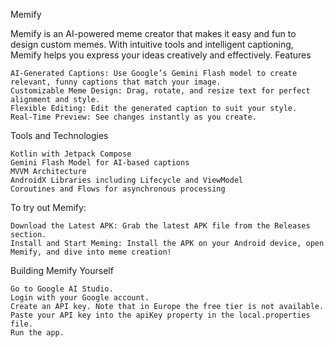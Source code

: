 
Memify

Memify is an AI-powered meme creator that makes it easy and fun to design custom memes. With intuitive tools and intelligent captioning, Memify helps you express your ideas creatively and effectively.
Features

    AI-Generated Captions: Use Google’s Gemini Flash model to create relevant, funny captions that match your image.
    Customizable Meme Design: Drag, rotate, and resize text for perfect alignment and style.
    Flexible Editing: Edit the generated caption to suit your style.
    Real-Time Preview: See changes instantly as you create.

Tools and Technologies

    Kotlin with Jetpack Compose
    Gemini Flash Model for AI-based captions
    MVVM Architecture
    AndroidX Libraries including Lifecycle and ViewModel
    Coroutines and Flows for asynchronous processing

To try out Memify:

    Download the Latest APK: Grab the latest APK file from the Releases section.
    Install and Start Meming: Install the APK on your Android device, open Memify, and dive into meme creation!
    

Building Memify Yourself

    Go to Google AI Studio.
    Login with your Google account.
    Create an API key. Note that in Europe the free tier is not available.
    Paste your API key into the apiKey property in the local.properties file.
    Run the app.
